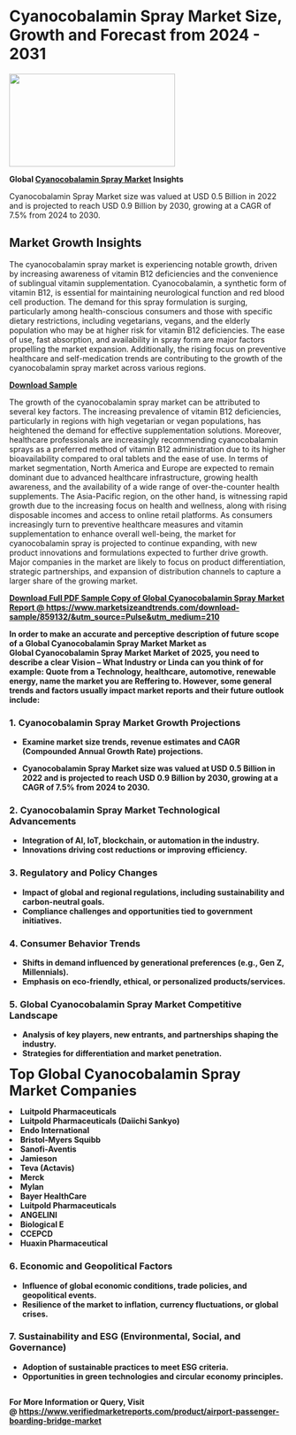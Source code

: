 <H1>Cyanocobalamin Spray Market Size, Growth and Forecast from 2024 - 2031</H1><img class="aligncenter size-medium wp-image-584254" src="https://thirdeyenews.in/wp-content/uploads/2024/09/Global-Market-Research-300x168.jpeg" alt="" width="300" height="168" /><p><strong>Global&nbsp;<a href="https://www.marketsizeandtrends.com/download-sample/859132/&amp;utm_source=Pulse&amp;utm_medium=210">Cyanocobalamin Spray Market</a> Insights</strong></p><p>Cyanocobalamin Spray Market size was valued at USD 0.5 Billion in 2022 and is projected to reach USD 0.9 Billion by 2030, growing at a CAGR of 7.5% from 2024 to 2030.</p><p><h2>Market Growth Insights</h2> <p>The cyanocobalamin spray market is experiencing notable growth, driven by increasing awareness of vitamin B12 deficiencies and the convenience of sublingual vitamin supplementation. Cyanocobalamin, a synthetic form of vitamin B12, is essential for maintaining neurological function and red blood cell production. The demand for this spray formulation is surging, particularly among health-conscious consumers and those with specific dietary restrictions, including vegetarians, vegans, and the elderly population who may be at higher risk for vitamin B12 deficiencies. The ease of use, fast absorption, and availability in spray form are major factors propelling the market expansion. Additionally, the rising focus on preventive healthcare and self-medication trends are contributing to the growth of the cyanocobalamin spray market across various regions.</p> <p><strong><a href="#">Download Sample</a></strong></p> <p>The growth of the cyanocobalamin spray market can be attributed to several key factors. The increasing prevalence of vitamin B12 deficiencies, particularly in regions with high vegetarian or vegan populations, has heightened the demand for effective supplementation solutions. Moreover, healthcare professionals are increasingly recommending cyanocobalamin sprays as a preferred method of vitamin B12 administration due to its higher bioavailability compared to oral tablets and the ease of use. In terms of market segmentation, North America and Europe are expected to remain dominant due to advanced healthcare infrastructure, growing health awareness, and the availability of a wide range of over-the-counter health supplements. The Asia-Pacific region, on the other hand, is witnessing rapid growth due to the increasing focus on health and wellness, along with rising disposable incomes and access to online retail platforms. As consumers increasingly turn to preventive healthcare measures and vitamin supplementation to enhance overall well-being, the market for cyanocobalamin spray is projected to continue expanding, with new product innovations and formulations expected to further drive growth. Major companies in the market are likely to focus on product differentiation, strategic partnerships, and expansion of distribution channels to capture a larger share of the growing market.</p> <p><strong><a href="#"></p><p><span class=""><strong>Download Full PDF Sample Copy of Global Cyanocobalamin Spray Market Report</strong> @ <a href="https://www.marketsizeandtrends.com/download-sample/859132/&amp;utm_source=Pulse&amp;utm_medium=210" target="_blank">https://www.marketsizeandtrends.com/download-sample/859132/&amp;utm_source=Pulse&amp;utm_medium=210</a></span></p><p>In order to make an accurate and perceptive description of future scope of a Global&nbsp;Cyanocobalamin Spray Market Market as Global&nbsp;Cyanocobalamin Spray Market Market of 2025, you need to describe a clear Vision &ndash; What Industry or Linda can you think of for example: Quote from a Technology, healthcare, automotive, renewable energy, name the market you are Reffering to. However, some general trends and factors usually impact market reports and their future outlook include:</p><h3>1.&nbsp;<strong>Cyanocobalamin Spray Market Growth Projections</strong></h3><ul><li>Examine market size trends, revenue estimates and CAGR (Compounded Annual Growth Rate) projections.</li><li><p>Cyanocobalamin Spray Market size was valued at USD 0.5 Billion in 2022 and is projected to reach USD 0.9 Billion by 2030, growing at a CAGR of 7.5% from 2024 to 2030.</p></li></ul><h3>2.&nbsp;<strong>Cyanocobalamin Spray Market Technological Advancements</strong></h3><ul><li>Integration of AI, IoT, blockchain, or automation in the industry.</li><li>Innovations driving cost reductions or improving efficiency.</li></ul><h3>3.&nbsp;<strong>Regulatory and Policy Changes</strong></h3><ul><li>Impact of global and regional regulations, including sustainability and carbon-neutral goals.</li><li>Compliance challenges and opportunities tied to government initiatives.</li></ul><h3>4.&nbsp;<strong>Consumer Behavior Trends</strong></h3><ul><li>Shifts in demand influenced by generational preferences (e.g., Gen Z, Millennials).</li><li>Emphasis on eco-friendly, ethical, or personalized products/services.</li></ul><h3>5.&nbsp;<strong>Global Cyanocobalamin Spray Market Competitive Landscape</strong></h3><ul><li>Analysis of key players, new entrants, and partnerships shaping the industry.</li><li>Strategies for differentiation and market penetration.</li></ul><p data-pm-slice="1 1 []"><span style="color: inherit; font-family: inherit; font-size: 25px;">Top Global Cyanocobalamin Spray Market Companies</span></p><div class="" data-test-id=""><p><li>Luitpold Pharmaceuticals</li><li> Luitpold Pharmaceuticals (Daiichi Sankyo)</li><li> Endo International</li><li> Bristol-Myers Squibb</li><li> Sanofi-Aventis</li><li> Jamieson</li><li> Teva (Actavis)</li><li> Merck</li><li> Mylan</li><li> Bayer HealthCare</li><li> Luitpold Pharmaceuticals</li><li> ANGELINI</li><li> Biological E</li><li> CCEPCD</li><li> Huaxin Pharmaceutical</li></p></div><h3>6.&nbsp;<strong>Economic and Geopolitical Factors</strong></h3><ul><li>Influence of global economic conditions, trade policies, and geopolitical events.</li><li>Resilience of the market to inflation, currency fluctuations, or global crises.</li></ul><h3>7.&nbsp;<strong>Sustainability and ESG (Environmental, Social, and Governance)</strong></h3><ul><li>Adoption of sustainable practices to meet ESG criteria.</li><li>Opportunities in green technologies and circular economy principles.</li></ul><h2><strong style="font-size: 14px;">For More Information or Query, Visit @&nbsp;</strong><a style="background-color: #ffffff; font-size: 14px;" href="https://www.marketsizeandtrends.com/report/cyanocobalamin-spray-market/" target="_blank">https://www.verifiedmarketreports.com/product/airport-passenger-boarding-bridge-market</a></h2>
